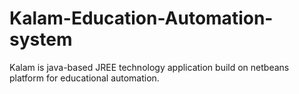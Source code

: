 # Kalam-Education-Automation-system

Kalam is java-based JREE technology application build on netbeans platform for educational automation.  
